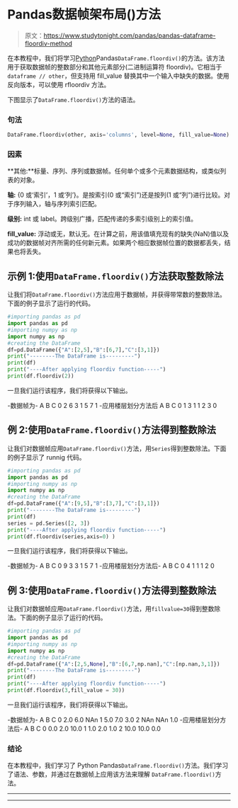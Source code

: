 # Pandas数据帧架布局()方法

> 原文：<https://www.studytonight.com/pandas/pandas-dataframe-floordiv-method>

在本教程中，我们将学习[Python](https://www.studytonight.com/python/getting-started-with-python)Pandas`DataFrame.floordiv()`的方法。该方法用于获取数据帧的整数部分和其他元素部分(二进制运算符 floordiv)。它相当于`dataframe // other`，但支持用 fill_value 替换其中一个输入中缺失的数据。使用反向版本，可以使用 rfloordiv 方法。

下图显示了`DataFrame.floordiv()`方法的语法。

### 句法

```py
DataFrame.floordiv(other, axis='columns', level=None, fill_value=None)
```

### 因素

**其他:**标量、序列、序列或数据帧。任何单个或多个元素数据结构，或类似列表的对象。

**轴:** {0 或‘索引’，1 或‘列’}。是按索引(0 或“索引”)还是按列(1 或“列”)进行比较。对于序列输入，轴与序列索引匹配。

**级别:** int 或 label。跨级别广播，匹配传递的多索引级别上的索引值。

**fill_value:** 浮动或无，默认无。在计算之前，用该值填充现有的缺失(NaN)值以及成功的数据帧对齐所需的任何新元素。如果两个相应数据帧位置的数据都丢失，结果也将丢失。

## 示例 1:使用`DataFrame.floordiv()`方法获取整数除法

让我们将`DataFrame.floordiv()`方法应用于数据帧，并获得带常数的整数除法。下面的例子显示了运行的代码。

```py
#importing pandas as pd
import pandas as pd
#importing numpy as np
import numpy as np
#creating the DataFrame
df=pd.DataFrame({"A":[2,5],"B":[6,7],"C":[3,1]})
print("--------The DataFrame is---------")
print(df)
print("----After applying floordiv function-----")
print(df.floordiv(2))
```

一旦我们运行该程序，我们将获得以下输出。

-数据帧为-
A B C
0 2 6 3
1 5 7 1
-应用楼层划分方法后
A B C
0 1 3 1
1 2 3 0

## 例 2:使用`DataFrame.floordiv()`方法得到整数除法

让我们对数据帧应用`DataFrame.floordiv()`方法，用`Series`得到整数除法。下面的例子显示了 runnig 代码。

```py
#importing pandas as pd
import pandas as pd
#importing numpy as np
import numpy as np
#creating the DataFrame
df=pd.DataFrame({"A":[9,5],"B":[3,7],"C":[3,1]})
print("--------The DataFrame is---------")
print(df)
series = pd.Series([2, 3]) 
print("----After applying floordiv function-----")
print(df.floordiv(series,axis=0) )
```

一旦我们运行该程序，我们将获得以下输出。

-数据帧为-
A B C
0 9 3 3
1 5 7 1
-应用楼层划分方法后-
A B C
0 4 1
1 1 2 0

## 例 3:使用`DataFrame.floordiv()`方法得到整数除法

让我们对数据帧应用`DataFrame.floordiv()`方法，用`fillvalue=30`得到整数除法。下面的例子显示了运行的代码。

```py
#importing pandas as pd
import pandas as pd
#importing numpy as np
import numpy as np
#creating the DataFrame
df=pd.DataFrame({"A":[2,5,None],"B":[6,7,np.nan],"C":[np.nan,3,1]})
print("--------The DataFrame is---------")
print(df)
print("----After applying floordiv function-----")
print(df.floordiv(3,fill_value = 30))
```

一旦我们运行该程序，我们将获得以下输出。

-数据帧为-
A B C
0 2.0 6.0 NAn
1 5.0 7.0 3.0
2 NAn NAn 1.0
-应用楼层划分方法后-
A B C
0 0.0 2.0 10.0
1 1.0 2.0 1.0
2 10.0 10.0 0.0

### 结论

在本教程中，我们学习了 Python Pandas`DataFrame.floordiv()`方法。我们学习了语法、参数，并通过在数据帧上应用该方法来理解 `DataFrame.floordiv()`方法。

* * *

* * *